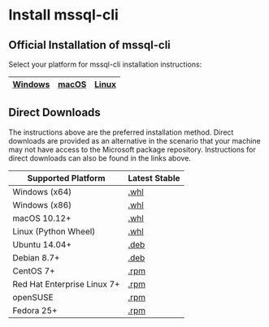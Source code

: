 # Install mssql-cli

## Official Installation of mssql-cli

Select your platform for mssql-cli installation instructions:

| [Windows](https://github.com/dbcli/mssql-cli/blob/master/doc/installation/windows.md#windows-installation) | [macOS](https://github.com/dbcli/mssql-cli/blob/master/doc/installation/macos.md#macos-installation) | [Linux](https://github.com/dbcli/mssql-cli/blob/master/doc/installation/linux.md) |
| - | - | - |


## Direct Downloads

The instructions above are the preferred installation method. Direct downloads are provided as an alternative in the 
scenario that your machine may not have access to the Microsoft package repository. Instructions for direct downloads can
also be found in the links above.

| Supported Platform                         |Latest Stable                 |
|--------------------------------------------|------------------------------|
|  Windows (x64)                             |[.whl][whl-win-x64]           |
|  Windows (x86)                             |[.whl][whl-win-x86]           |
|  macOS 10.12+                              |[.whl][whl-macos]             |
|  Linux (Python Wheel)                      |[.whl][whl-linux]             |
|  Ubuntu 14.04+                             |[.deb][deb]                   |
|  Debian 8.7+                               |[.deb][deb]                   |
|  CentOS 7+                                 |[.rpm][rpm]                   |
|  Red Hat Enterprise Linux 7+               |[.rpm][rpm]                   |
|  openSUSE                                  |[.rpm][rpm]                   |
|  Fedora 25+                                |[.rpm][rpm]                   |


[deb]: https://mssqlcli.blob.core.windows.net/daily/deb/mssql-cli_0.18.1-1_all.deb

[rpm]: https://mssqlcli.blob.core.windows.net/daily/rpm/mssql-cli-0.18.1-1.el8.x86_64.rpm

[whl-win-x64]: https://mssqlcli.blob.core.windows.net/daily/whl/mssql-cli/mssql_cli-0.18.1-py2.py3-none-win_amd64.whl

[whl-win-x86]: https://mssqlcli.blob.core.windows.net/daily/whl/mssql-cli/mssql_cli-0.18.1-py2.py3-none-win32.whl

[whl-macos]: https://mssqlcli.blob.core.windows.net/daily/whl/mssql-cli/mssql_cli-0.18.1-py2.py3-none-macosx_10_11_intel.whl

[whl-linux]: https://mssqlcli.blob.core.windows.net/daily/whl/mssql-cli/mssql_cli-0.18.1-py2.py3-none-manylinux1_x86_64.whl
